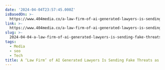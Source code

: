 ```yaml
---
date: '2024-04-04T23:57:45.000Z'
isBasedOn: >-
  https://www.404media.co/a-law-firm-of-ai-generated-lawyers-is-sending-fake-threats-as-an-seo-scam/
link: >-
  https://www.404media.co/a-law-firm-of-ai-generated-lawyers-is-sending-fake-threats-as-an-seo-scam/
slug: >-
  2024-04-04-a-law-firm-of-ai-generated-lawyers-is-sending-fake-threats-as-an-seo-scam
tags:
  - Media
  - seo
  - Tech
title: A ‘Law Firm’ of AI Generated Lawyers Is Sending Fake Threats as an SEO Scam
---
```


